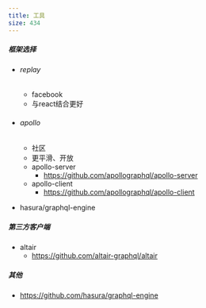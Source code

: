 ```yaml
---
title: 工具
size: 434
---
```

##### 框架选择

- ###### replay

  - facebook
  - 与react结合更好

- ###### apollo

  - 社区
  - 更平滑、开放
  - apollo-server
    - https://github.com/apollographql/apollo-server
  - apollo-client
    - https://github.com/apollographql/apollo-client

- hasura/graphql-engine

##### 第三方客户端

- altair
  - https://github.com/altair-graphql/altair



##### 其他

- https://github.com/hasura/graphql-engine
